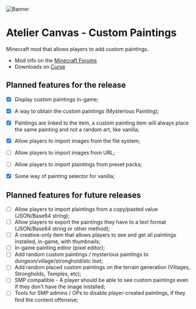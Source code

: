 ![Banner](http://i.imgur.com/ep7NO89.jpg)

Atelier Canvas - Custom Paintings
==============

Minecraft mod that allows players to add custom paintings.

- Mod info on the [Minecraft Forums](http://www.minecraftforum.net/forums/mapping-and-modding/minecraft-mods/wip-mods/2393463-wip-atelier-canvas-custom-paintings-v0-2-beta)
- Downloads on [Curse](http://www.curse.com/mc-mods/Minecraft/236268-atelier-canvas-custom-paintings)
 
  
Planned features for the release
------------------------
- [x] Display custom paintings in-game;
- [x] A way to obtain the custom paintings (Mysterious Painting);
- [x] Paintings are linked to the item, a custom painting item will always place the same painting and not a random art, like vanilla;
- [x] Allow players to import images from the file system;
- [ ] Allow players to import images from URL;
- [ ] Allow players to import plaintings from preset packs;
- [x] Some way of painting selector for vanilla;


Planned features for future releases
------------------------
- [ ] Allow players to import plaintings from a copy/pasted value (JSON/Base64 string);
- [ ] Allow players to export the paintings they have to a text format (JSON/Base64 string or other method);
- [ ] A creative-only item that allows players to see and get all paintings installed, in-game, with thumbnails;
- [ ] In-game painting editor (pixel editor);
- [ ] Add random custom paintings / mysterious paintings to dungeon/village/stronghold/etc loot;
- [ ] Add random placed custom paintings on the terrain generation (Villages, Strongholds, Temples, etc);
- [ ] SMP compatible - A player should be able to see custom paintings even if they don't have the image installed;
- [ ] Tools for SMP admins / OPs to disable player-created paintings, if they find the content offensive;
